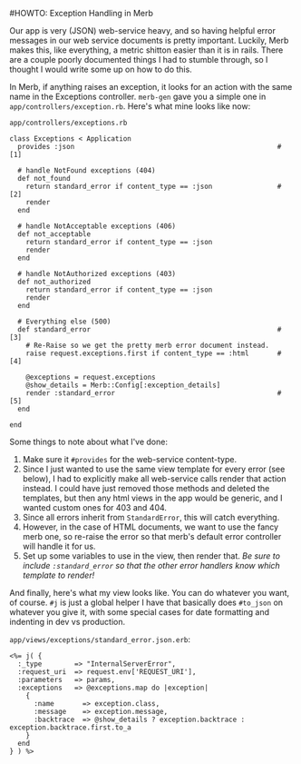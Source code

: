 #HOWTO: Exception Handling in Merb

Our app is very (JSON) web-service heavy, and so having helpful error messages in our web service documents is pretty important. Luckily, Merb makes this, like everything, a metric shitton easier than it is in rails. There are a couple poorly documented things I had to stumble through, so I thought I would write some up on how to do this.

In Merb, if anything raises an exception, it looks for an action with the same name in the Exceptions controller. `merb-gen` gave you a simple one in `app/controllers/exception.rb`. Here's what mine looks like now:

`app/controllers/exceptions.rb`

    class Exceptions < Application
      provides :json                                                  # [1]
      
      # handle NotFound exceptions (404)
      def not_found
        return standard_error if content_type == :json                # [2]
        render
      end

      # handle NotAcceptable exceptions (406)
      def not_acceptable
        return standard_error if content_type == :json
        render
      end

      # handle NotAuthorized exceptions (403)
      def not_authorized
        return standard_error if content_type == :json
        render
      end

      # Everything else (500)
      def standard_error                                              # [3]
        # Re-Raise so we get the pretty merb error document instead.
        raise request.exceptions.first if content_type == :html       # [4]

        @exceptions = request.exceptions
        @show_details = Merb::Config[:exception_details]
        render :standard_error                                        # [5]
      end

    end

Some things to note about what I've done:

 1. Make sure it `#provides` for the web-service content-type.
 2. Since I just wanted to use the same view template for every error (see below), I had to explicitly make all web-service calls render that action instead. I could have just removed those methods and deleted the templates, but then any html views in the app would be generic, and I wanted custom ones for 403 and 404.
 3. Since all errors inherit from `StandardError`, this will catch everything.
 4. However, in the case of HTML documents, we want to use the fancy merb one, so re-raise the error so that merb's default error controller will handle it for us.
 5. Set up some variables to use in the view, then render that. *Be sure to include `:standard_error` so that the other error handlers know which template to render!*

And finally, here's what my view looks like. You can do whatever you want, of course. `#j` is just a global helper I have that basically does `#to_json` on whatever you give it, with some special cases for date formatting and indenting in dev vs production.

`app/views/exceptions/standard_error.json.erb`:

    <%= j( {
      :_type        => "InternalServerError",
      :request_uri  => request.env['REQUEST_URI'],
      :parameters   => params,
      :exceptions   => @exceptions.map do |exception|
        {
          :name       => exception.class,
          :message    => exception.message,
          :backtrace  => @show_details ? exception.backtrace : exception.backtrace.first.to_a
        }
      end
    } ) %>


